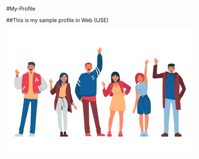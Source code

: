 #My-Profile

##This is my sample profile in Web (IJSE)

![Image of Yaktocat](assets/images/image01.jpg)

